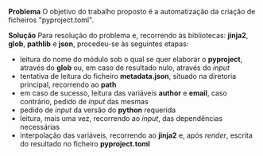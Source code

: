 **Problema**
O objetivo do trabalho proposto é a automatização da criação de ficheiros "pyproject.toml".

**Solução**
Para resolução do problema e, recorrendo às bibliotecas: **jinja2**, **glob**, **pathlib** e **json**, procedeu-se às seguintes etapas:
* leitura do nome do módulo sob o qual se quer elaborar o **pyproject**, através do **glob** ou, em caso de resultado nulo, através do *input*
* tentativa de leitura do ficheiro **metadata.json**, situado na diretoria principal, recorrendo ao **path**
* em caso de sucesso, leitura das variáveis **author** e **email**, caso contrário, pedido de *input* das mesmas
* pedido de *input* da versão do **python** requerida
* leitura, mais uma vez, recorrendo ao *input*, das dependências necessárias
* interpolação das variáveis, recorrendo ao **jinja2** e, após *render*, escrita do resultado no ficheiro **pyproject.toml**